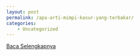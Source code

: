 ```yaml
---
layout: post
permalink: /apa-arti-mimpi-kasur-yang-terbakar/
categories:
    - Uncategorized
---
```


[Baca Selengkapnya](/04)